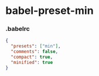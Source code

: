 # babel-preset-min

### .babelrc

```json
{
  "presets": ["min"],
  "comments": false,
  "compact": true,
  "minified": true
}
```
